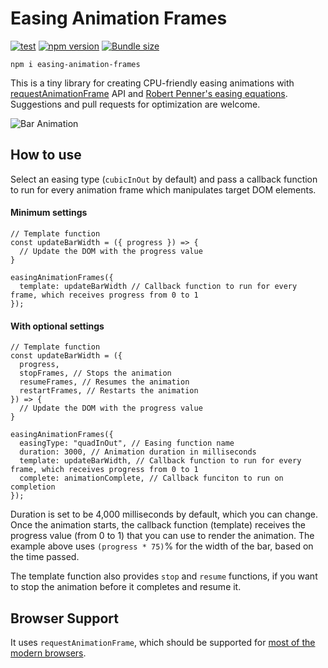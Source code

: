 # Easing Animation Frames

[![test](https://github.com/taisuke-j/easing-animation-frames/actions/workflows/test.yaml/badge.svg?branch=master)](https://github.com/taisuke-j/easing-animation-frames/actions/workflows/test.yaml)
[![npm version](https://badge.fury.io/js/easing-animation-frames.svg)](https://badge.fury.io/js/easing-animation-frames)
[![Bundle size](https://img.shields.io/bundlephobia/min/easing-animation-frames.svg)](https://bundlephobia.com/result?p=easing-animation-frames)

```
npm i easing-animation-frames
```

This is a tiny library for creating CPU-friendly easing animations with [requestAnimationFrame](https://developer.mozilla.org/en-US/docs/Web/API/window/requestAnimationFrame) API and [Robert Penner's easing equations](http://robertpenner.com/easing/). Suggestions and pull requests for optimization are welcome.

![Bar Animation](https://raw.githubusercontent.com/wiki/taisuke-j/easing-animation-frames/images/readme-bar.gif)

## How to use

Select an easing type (`cubicInOut` by default) and pass a callback function to run for every animation frame which manipulates target DOM elements.

#### Minimum settings

```
// Template function
const updateBarWidth = ({ progress }) => {
  // Update the DOM with the progress value
}

easingAnimationFrames({
  template: updateBarWidth // Callback function to run for every frame, which receives progress from 0 to 1
});
```

#### With optional settings

```
// Template function
const updateBarWidth = ({
  progress,
  stopFrames, // Stops the animation
  resumeFrames, // Resumes the animation
  restartFrames, // Restarts the animation
}) => {
  // Update the DOM with the progress value
}

easingAnimationFrames({
  easingType: "quadInOut", // Easing function name
  duration: 3000, // Animation duration in milliseconds
  template: updateBarWidth, // Callback function to run for every frame, which receives progress from 0 to 1
  complete: animationComplete, // Callback funciton to run on completion
});
```

Duration is set to be 4,000 milliseconds by default, which you can change. Once the animation starts, the callback function (template) receives the progress value (from 0 to 1) that you can use to render the animation. The example above uses `(progress * 75)`% for the width of the bar, based on the time passed.

The template function also provides `stop` and `resume` functions, if you want to stop the animation before it completes and resume it.

## Browser Support

It uses `requestAnimationFrame`, which should be supported for [most of the modern browsers](https://caniuse.com/#feat=requestanimationframe).
